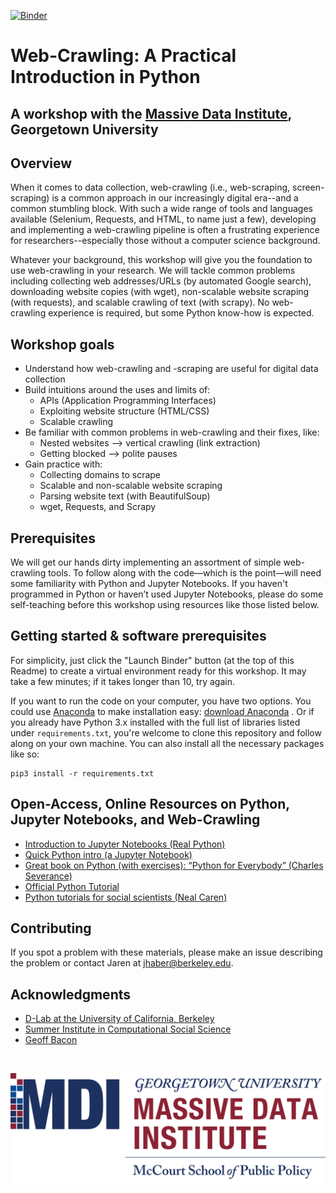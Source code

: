 [![Binder](https://mybinder.org/badge_logo.svg)](https://mybinder.org/v2/gh/jhaber-zz/web-crawling-intro-2021/HEAD)

# Web-Crawling: A Practical Introduction in Python
## A workshop with the [Massive Data Institute](https://mccourt.georgetown.edu/research/the-massive-data-institute/), Georgetown University


## Overview

When it comes to data collection, web-crawling (i.e., web-scraping, screen-scraping) is a common approach in our increasingly digital era--and a common stumbling block. With such a wide range of tools and languages available (Selenium, Requests, and HTML, to name just a few), developing and implementing a web-crawling pipeline is often a frustrating experience for researchers--especially those without a computer science background.

Whatever your background, this workshop will give you the foundation to use web-crawling in your research. We will tackle common problems including collecting web addresses/URLs (by automated Google search), downloading website copies (with wget), non-scalable website scraping (with requests), and scalable crawling of text (with scrapy). No web-crawling experience is required, but some Python know-how is expected. 


## Workshop goals

* Understand how web-crawling and -scraping are useful for digital data collection
* Build intuitions around the uses and limits of:
  - APIs (Application Programming Interfaces)
  - Exploiting website structure (HTML/CSS)
  - Scalable crawling
* Be familiar with common problems in web-crawling and their fixes, like:
  - Nested websites --> vertical crawling (link extraction)
  - Getting blocked --> polite pauses
* Gain practice with: 
  - Collecting domains to scrape
  - Scalable and non-scalable website scraping
  - Parsing website text (with BeautifulSoup)
  - wget, Requests, and Scrapy


## Prerequisites

We will get our hands dirty implementing an assortment of simple web-crawling tools. To follow along with the code—which is the point—will need some familiarity with Python and Jupyter Notebooks. If you haven't programmed in Python or haven’t used Jupyter Notebooks, please do some self-teaching before this workshop using resources like those listed below. 


## Getting started & software prerequisites

For simplicity, just click the "Launch Binder" button (at the top of this Readme) to create a virtual environment ready for this workshop. It may take a few minutes; if it takes longer than 10, try again.

If you want to run the code on your computer, you have two options. You could use [Anaconda](https://www.anaconda.com/what-is-anaconda/) to make installation easy: [download Anaconda](https://www.anaconda.com/download/) . Or if you already have Python 3.x installed with the full list of libraries listed under `requirements.txt`, you're welcome to clone this repository and follow along on your own machine. You can also install all the necessary packages like so: 

```
pip3 install -r requirements.txt
```


## Open-Access, Online Resources on Python, Jupyter Notebooks, and Web-Crawling

* [Introduction to Jupyter Notebooks (Real Python)](https://realpython.com/jupyter-notebook-introduction/)
* [Quick Python intro (a Jupyter Notebook)](https://github.com/jhaber-zz/nlp-python-2020/blob/master/solutions/intro-to-python.ipynb)
* [Great book on Python (with exercises): “Python for Everybody” (Charles Severance)](https://www.py4e.com/book.php)
* [Official Python Tutorial](https://docs.python.org/3/tutorial/index.html)
* [Python tutorials for social scientists (Neal Caren)](https://nealcaren.github.io/python-tutorials/)


## Contributing

If you spot a problem with these materials, please make an issue describing the problem or contact Jaren at jhaber@berkeley.edu. 


## Acknowledgments

* [D-Lab at the University of California, Berkeley](https://dlab.berkeley.edu/)
* [Summer Institute in Computational Social Science](https://sicss.io/)
* [Geoff Bacon](https://geoffbacon.github.io/)

<br>

![MDI logo](assets/mdi_logo.png)
